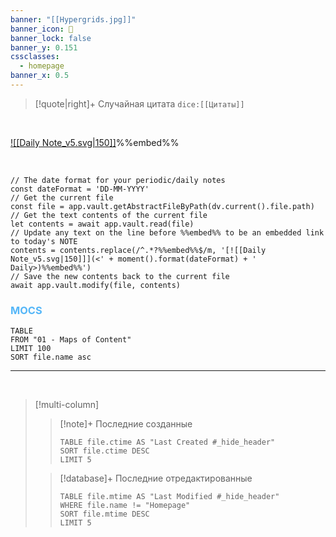 ```yaml
---
banner: "[[Hypergrids.jpg]]"
banner_icon: 🏡
banner_lock: false
banner_y: 0.151
cssclasses:
  - homepage
banner_x: 0.5
---
```


>[!quote|right]+ Случайная цитата
>`dice:[[Цитаты]]` 

⠀

[![[Daily Note_v5.svg|150]]](<03-10-2024 Daily>)%%embed%%

<br>


```dataviewjs
// The date format for your periodic/daily notes
const dateFormat = 'DD-MM-YYYY'
// Get the current file
const file = app.vault.getAbstractFileByPath(dv.current().file.path)
// Get the text contents of the current file
let contents = await app.vault.read(file)
// Update any text on the line before %%embed%% to be an embedded link to today's NOTE
contents = contents.replace(/^.*?%%embed%%$/m, '[![[Daily Note_v5.svg|150]]](<' + moment().format(dateFormat) + ' Daily>)%%embed%%')
// Save the new contents back to the current file
await app.vault.modify(file, contents)
```


### **<font color="#54B6F8">MOCS</font>**
```dataview
TABLE 
FROM "01 - Maps of Content"
LIMIT 100
SORT file.name asc
```
---
<br>

> [!multi-column]
> 
>> [!note]+ Последние созданные
>>```dataview
>>TABLE file.ctime AS "Last Created #_hide_header"
>>SORT file.ctime DESC
>>LIMIT 5
>>```
>
>> [!database]+ Последние отредактированные
>>```dataview
>>TABLE file.mtime AS "Last Modified #_hide_header"
>>WHERE file.name != "Homepage"
>>SORT file.mtime DESC
>>LIMIT 5
>>```
